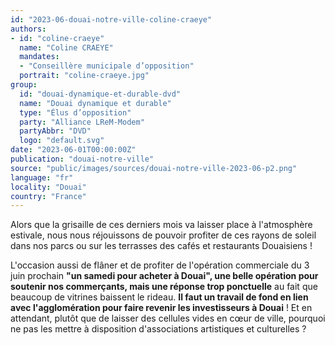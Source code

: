 ```yaml
---
id: "2023-06-douai-notre-ville-coline-craeye"
authors:
- id: "coline-craeye"
  name: "Coline CRAEYE"
  mandates: 
  - "Conseillère municipale d’opposition"
  portrait: "coline-craeye.jpg"
group:
  id: "douai-dynamique-et-durable-dvd"
  name: "Douai dynamique et durable"
  type: "Élus d’opposition"
  party: "Alliance LReM-Modem"
  partyAbbr: "DVD"
  logo: "default.svg"
date: "2023-06-01T00:00:00Z"
publication: "douai-notre-ville"
source: "public/images/sources/douai-notre-ville-2023-06-p2.png"
language: "fr"
locality: "Douai"
country: "France"
---
```


Alors que la grisaille de ces derniers mois va laisser place à l'atmosphère estivale, nous nous réjouissons de pouvoir profiter de ces rayons de soleil dans nos parcs ou sur les terrasses des cafés et restaurants Douaisiens !

L'occasion aussi de flâner et de profiter de l'opération commerciale du 3 juin prochain **"un samedi pour acheter à Douai", une belle opération pour soutenir nos commerçants, mais une réponse trop ponctuelle**
au fait que beaucoup de vitrines baissent le rideau. **Il faut un travail de fond en lien avec l'agglomération pour faire revenir les investisseurs à Douai** ! Et en attendant, plutôt que de laisser des cellules vides en cœur de ville, pourquoi ne pas les mettre à disposition d'associations artistiques et culturelles ?
